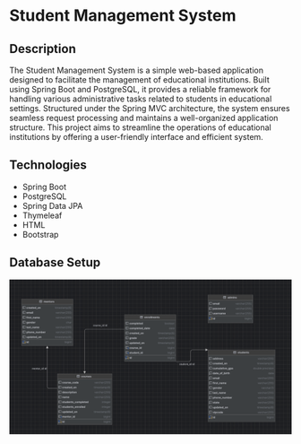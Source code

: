 # Student Management System

## Description

The Student Management System is a simple web-based application designed to facilitate the management of educational institutions. Built using Spring Boot and PostgreSQL, 
it provides a reliable framework for handling various administrative tasks related to students in educational settings. Structured under the Spring MVC architecture, the system ensures seamless request processing and maintains a well-organized application structure. This project aims to streamline the operations of educational institutions by offering a user-friendly interface and efficient system.

## Technologies

* Spring Boot
* PostgreSQL
* Spring Data JPA
* Thymeleaf
* HTML
* Bootstrap

## Database Setup

![alt text](/images/db_setup.png)

